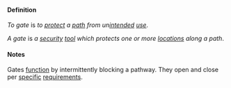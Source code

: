 #### Definition

*To gate* is *to [protect](https://github.com/gcassel/Modular-Organization-Terminology/blob/master/terms/protect.md) a [path](https://github.com/gcassel/Modular-Organization-Terminology/blob/master/terms/path.md) from un[intended](https://github.com/gcassel/Modular-Organization-Terminology/blob/master/terms/intend.md) [use](https://github.com/gcassel/Modular-Organization-Terminology/blob/master/terms/use.md)*.

*A gate* is *a [security](https://github.com/gcassel/Modular-Organization-Terminology/blob/master/terms/secure.md) [tool](https://github.com/gcassel/Modular-Organization-Terminology/blob/master/terms/tool.md) which protects one or more [locations](https://github.com/gcassel/Modular-Organization-Terminology/blob/master/terms/locate.md) along a path*.

#### Notes

Gates [function](https://github.com/gcassel/Modular-Organization-Terminology/blob/master/terms/function.md) by intermittently blocking a pathway.  They open and close per [specific](https://github.com/gcassel/Modular-Organization-Terminology/blob/master/terms/specific.md) [requirements](https://github.com/gcassel/Modular-Organization-Terminology/blob/master/terms/require.md).
